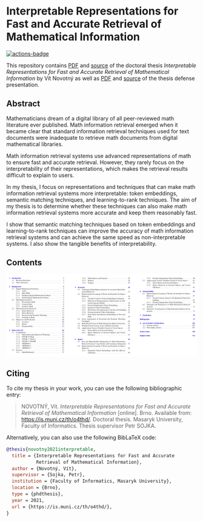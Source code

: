 # Interpretable Representations for Fast and Accurate Retrieval of Mathematical Information

 [![actions-badge][]][actions]

This repository contains [PDF][thesis.pdf] and [source][thesis.md] of the
doctoral thesis *Interpretable Representations for Fast and Accurate Retrieval
of Mathematical Information* by Vít Novotný as well as [PDF][presentation.pdf] and
[source][presentation.md] of the thesis defense presentation.

 [actions-badge]:    https://github.com/Witiko/doctoral-thesis/actions/workflows/test_and_publish.yml/badge.svg
 [actions]:          https://github.com/Witiko/doctoral-thesis/actions/workflows/test_and_publish.yml
 [thesis.md]:        main.md
 [thesis.pdf]:       https://github.com/Witiko/doctoral-thesis/releases/download/latest/thesis.pdf
 [presentation.md]:  defense.md
 [presentation.pdf]: https://github.com/Witiko/doctoral-thesis/releases/download/latest/defense.pdf

## Abstract

Mathematicians dream of a digital library of all peer-reviewed math literature
ever published. Math information retrieval emerged when it became clear that
standard information retrieval techniques used for text documents were
inadequate to retrieve math documents from digital mathematical libraries.

Math information retrieval systems use advanced representations of math to
ensure fast and accurate retrieval. However, they rarely focus on the
interpretability of their representations, which makes the retrieval results
difficult to explain to users.

In my thesis, I focus on representations and techniques that can make math
information retrieval systems more interpretable: token embeddings, semantic
matching techniques, and learning-to-rank techniques. The aim of my thesis
is to determine whether these techniques can also make math information
retrieval systems more accurate and keep them reasonably fast.

I show that semantic matching techniques based on token embeddings and
learning-to-rank techniques can improve the accuracy of math information
retrieval systems and can achieve the same speed as non-interpretable systems.
I also show the tangible benefits of interpretability.

## Contents

 ![contents][]

 [contents]:      contents.png "Table of contents"

## Citing

To cite my thesis in your work, you can use the following bibliographic entry:

> NOVOTNÝ, Vít. *Interpretable Representations for Fast and Accurate Retrieval
> of Mathematical Information* [online]. Brno. Available from:
> <https://is.muni.cz/th/o4thd/>. Doctoral thesis. Masaryk University, Faculty
> of Informatics. Thesis supervisor Petr SOJKA.

Alternatively, you can also use the following BibLaTeX code:

``` bib
@thesis{novotny2021interpretable,
  title = {Interpretable Representations for Fast and Accurate
           Retrieval of Mathematical Information},
  author = {Novotný, Vít},
  supervisor = {Sojka, Petr},
  institution = {Faculty of Informatics, Masaryk University},
  location = {Brno},
  type = {phdthesis},
  year = 2021,
  url = {https://is.muni.cz/th/o4thd/},
}
```
